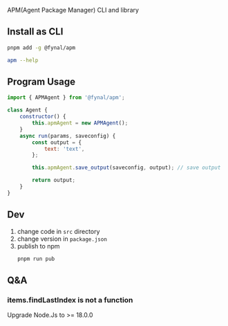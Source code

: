 APM(Agent Package Manager) CLI and library

## Install as CLI

```sh
pnpm add -g @fynal/apm
```

```sh
apm --help
```

## Program Usage

```js
import { APMAgent } from '@fynal/apm';

class Agent {
	constructor() {
		this.apmAgent = new APMAgent();
	}
	async run(params, saveconfig) {
		const output = {
			text: 'text',
		};

		this.apmAgent.save_output(saveconfig, output); // save output

		return output;
	}
}
```

## Dev

1. change code in `src` directory
2. change version in `package.json`
3. publish to npm
   ```sh
   pnpm run pub
   ```

## Q&A

### items.findLastIndex is not a function

Upgrade Node.Js to >= 18.0.0
